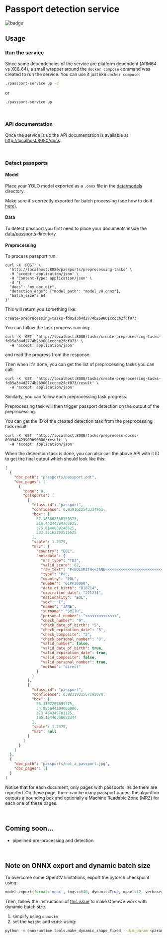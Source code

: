 # Passport detection service

![badge](https://github.com/icij/passport-service/actions/workflows/test-passport-service.yml/badge.svg)

## Usage

### Run the service

Since some dependencies of the service are platform dependent (ARM64 vs X86_64), a small wrapper around the
`docker compose` command was created to run the service.
You can use it just like `docker compose`:

```bash
./passport-service up -d
```

or

```bash
./passport-service up
```

<br>

### API documentation

Once the service is up the API documentation is available at [http://localhost:8080/docs](http://localhost:8080/docs).

<br>

### Detect passports

#### Model

Place your YOLO model exported as a `.onnx` file in the [data/models](data/models) directory.

Make sure it's correctly exported for batch processing (see how to do
it [here](#note-on-onnx-export-and-dynamic-batch-size)).

#### Data

To detect passport you first need to place your documents inside the [data/passports](data/passports) directory.

#### Preprocessing

To process passport run:

```console
curl -X 'POST' \
  'http://localhost:8080/passports/preprocessing-tasks' \
  -H 'accept: application/json' \
  -H 'Content-Type: application/json' \
  -d '{
  "docs": "my_doc_dir",
  "detection_args": {"model_path": "model_v0.onnx"},
  "batch_size": 64
}'
```

This will return you something like:

```console
create-preprocessing-tasks-fd05a3b4d2774b269001cccce2fcf073
```

You can follow the task progress running:
```
curl -X 'GET' 'http://localhost:8080/tasks/create-preprocessing-tasks-fd05a3b4d2774b269001cccce2fcf073' \
  -H 'accept: application/json'
```
and read the progress from the response.

Then when it's done, you can get the list of preprocessing tasks you can call:

```console
curl -X 'GET' 'http://localhost:8080/tasks/create-preprocessing-tasks-fd05a3b4d2774b269001cccce2fcf073/result' \
  -H 'accept: application/json'
```

Similarly, you can follow each preprocessing task progress.


Preprocessing task will then trigger passport detection on the output of the preprocessing.

You can get the ID of the created detection task from the preprocessing task result:

```console
curl -X 'GET' 'http://localhost:8080/tasks/preprocess-docss-090943423909090000/result' \
  -H 'accept: application/json'
```

When the deteection task is done, you can also call the above API with it ID to get the final output which should look like this:

```json
[
  {
    "doc_path": "passports/passport.odt",
    "doc_pages": [
      {
        "page": 0,
        "passports": [
          {
            "class_id": "passport",
            "confidence": 0.9391622543334961,
            "box": [
              57.185882568359375,
              216.44244384765625,
              375.8140869140625,
              283.35162353515625
            ],
            "scale": 1.2375,
            "mrz": {
              "country": "EOL",
              "metadata": {
                "mrz_type": "TD3",
                "valid_score": 62,
                "raw_text": "P<EOLSMITH<<JANE<<<<<<<<<<<<<<<<<<<<<<<<<<<<\n01PP300009EOL8107145F2212315<<<<<<<<<<<<<<02",
                "type": "P<",
                "country": "EOL",
                "number": "01PP30000",
                "date_of_birth": "810714",
                "expiration_date": "221231",
                "nationality": "EOL",
                "sex": "F",
                "names": "JANE",
                "surname": "SMITH",
                "personal_number": "<<<<<<<<<<<<<<",
                "check_number": "9",
                "check_date_of_birth": "5",
                "check_expiration_date": "5",
                "check_composite": "2",
                "check_personal_number": "0",
                "valid_number": false,
                "valid_date_of_birth": true,
                "valid_expiration_date": true,
                "valid_composite": false,
                "valid_personal_number": true,
                "method": "direct"
              }
            }
          },
          {
            "class_id": "passport",
            "confidence": 0.9231931567192078,
            "box": [
              58.3187255859375,
              54.883644104003906,
              373.454345703125,
              185.15440368652344
            ],
            "scale": 1.2375,
            "mrz": null
          }
        ]
      }
    ]
  },
  {
    "doc_path": "passports/not_a_passport.jpg",
    "doc_pages": []
  }
]
```

Notice that for each document, only pages with passports inside them are reported.
On these page, there can be many passport pages, the algorithm outputs a bounding box and optionally a Machine Readable
Zone (MRZ) for each one of these pages.

<br>

## Coming soon...

- pipelined pre-processing and detection

<br>

## Note on ONNX export and dynamic batch size

To overcome some OpenCV limitations, export the pytorch checkpoint using:

```python
model.export(format='onnx', imgsz=640, dynamic=True, opset=12, verbose=True, simplify=True)
```

Then, follow the instructions of [this issue](https://github.com/opencv/opencv/issues/25485) to make OpenCV work with
dynamic batch size.

1. simplify using `onnxsim`
2. set the `height` and `width` using:

```bash
python -m onnxruntime.tools.make_dynamic_shape_fixed --dim_param <param> --dim_value 640 <input> <output>
```